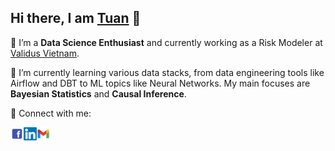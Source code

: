 ## Hi there, I am [Tuan](https://lktuan.github.io/) 👋

<!--
**lktuan/lktuan** is a ✨ _special_ ✨ repository because its `README.md` (this file) appears on your GitHub profile.

Here are some ideas to get you started:

- 🔭 I’m currently working on ...
- 🌱 I’m currently learning ...
- 👯 I’m looking to collaborate on ...
- 🤔 I’m looking for help with ...
- 💬 Ask me about ...
- 📫 How to reach me: ...
- 😄 Pronouns: ...
- ⚡ Fun fact: ...
-->

🔭 I’m a **Data Science Enthusiast** and currently working as a Risk Modeler at [Validus Vietnam](https://validus.vn/).

🌱 I’m currently learning various data stacks, from data engineering tools like Airflow and DBT to ML topics like Neural Networks. My main focuses are **Bayesian Statistics** and **Causal Inference**.

🤝 Connect with me:

<a href="https://www.facebook.com/toilatuan.lk/"><img align="left" src="https://raw.githubusercontent.com/lktuan/lktuan/main/img/facebook.svg" alt="Tuan Le | Facebook" width="21px"/></a>

<a href="https://www.linkedin.com/in/tuanlekhac/"><img align="left" src="https://raw.githubusercontent.com/lktuan/lktuan/main/img/linkedin.svg" alt="Tuan Le | LinkedIn" width="21px"/></a>

<a href="mailto:tuan.lekhac0905@gmail.com"><img align="left" src="https://raw.githubusercontent.com/lktuan/lktuan/main/img/gmail.svg" alt="Tuan Le | Gmail" width="21px"/></a>
</br>